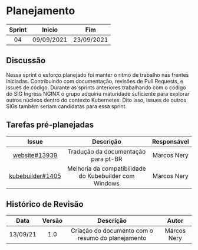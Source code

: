 # Planejamento 
|Sprint|Inicio|Fim|
|:--:|:--:|:--:|
|04|09/09/2021|23/09/2021|
## Discussão
Nessa sprint o esforço planejado foi manter o ritmo de trabalho nas frentes iniciadas. Contribuindo com 
documentação, revisões de Pull Requests, e issues de código. 
Durante as sprints anteriores trabalhando com o código do SIG Ingress NGINX o grupo adquiriu maturidade 
suficiente para explorar outros núcleos dentro do contexto Kubernetes. Dito isso, issues de outros SIGs 
também seriam candidatas para essa sprint.


## Tarefas pré-planejadas 

|Issue|Descrição|Responsável|
|:--:|:--:|:--:|
|[website#13939](https://github.com/kubernetes/website/issues/13939)|Tradução da documentação para pt-BR|Marcos Nery|
|[kubebuilder#1405](https://github.com/kubernetes-sigs/kubebuilder/issues/1405)|Melhoria da compatibilidade do Kubebuilder com Windows|Marcos Nery|

## Histórico de Revisão
|Data|Versão|Descrição|Autor|
|:--:|:--:|:--:|:--:|
|13/09/21|1.0|Criação do documento com o resumo do planejamento|Marcos Nery|
